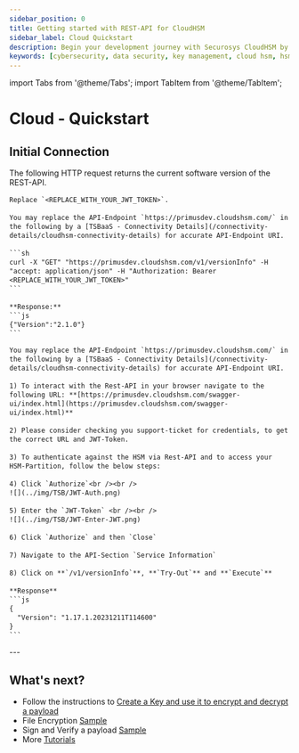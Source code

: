 ```yaml
---
sidebar_position: 0
title: Getting started with REST-API for CloudHSM
sidebar_label: Cloud Quickstart
description: Begin your development journey with Securosys CloudHSM by setting up and connecting to the REST-API. Get started with version retrieval and authentication using JWT tokens.
keywords: [cybersecurity, data security, key management, cloud hsm, hsm key management, hsm cloud, hsm as a service, cloud based hsm, hsm digital signature, hsm services, hsm service, hsm, hardware security module, Securosys Cloud Quickstart Guide, Securosys developer account, REST-API version retrieval, JWT authentication, Securosys TSB, encryption tutorial, file encryption, signing tutorial]
---
```



import Tabs from '@theme/Tabs';
import TabItem from '@theme/TabItem';

# Cloud - Quickstart


## Initial Connection

The following HTTP request returns the current software version of the REST-API.

<Tabs groupId="curl">
  <TabItem value="curl" label="CURL" default>

    Replace `<REPLACE_WITH_YOUR_JWT_TOKEN>`.

    You may replace the API-Endpoint `https://primusdev.cloudshsm.com/` in the following by a [TSBaaS - Connectivity Details](/connectivity-details/cloudhsm-connectivity-details) for accurate API-Endpoint URI.

    ```sh
    curl -X "GET" "https://primusdev.cloudshsm.com/v1/versionInfo" -H "accept: application/json" -H "Authorization: Bearer <REPLACE_WITH_YOUR_JWT_TOKEN>"
    ```

    **Response:**
    ```js
    {"Version":"2.1.0"}
    ```

  </TabItem>
    <TabItem value="browser" label="Browser (Swagger-UI)" default>

    You may replace the API-Endpoint `https://primusdev.cloudshsm.com/` in the following by a [TSBaaS - Connectivity Details](/connectivity-details/cloudhsm-connectivity-details) for accurate API-Endpoint URI.

    1) To interact with the Rest-API in your browser navigate to the following URL: **[https://primusdev.cloudshsm.com/swagger-ui/index.html](https://primusdev.cloudshsm.com/swagger-ui/index.html)**
  
    2) Please consider checking you support-ticket for credentials, to get the correct URL and JWT-Token.

    3) To authenticate against the HSM via Rest-API and to access your HSM-Partition, follow the below steps:

    4) Click `Authorize`<br /><br />
    ![](../img/TSB/JWT-Auth.png)

    5) Enter the `JWT-Token` <br /><br />
    ![](../img/TSB/JWT-Enter-JWT.png)

    6) Click `Authorize` and then `Close`

    7) Navigate to the API-Section `Service Information`

    8) Click on **`/v1/versionInfo`**, **`Try-Out`** and **`Execute`**

    **Response**
    ```js
    {
      "Version": "1.17.1.20231211T114600"
    }
    ```
  </TabItem>
</Tabs>
---

## What's next?

- Follow the instructions to [ Create a Key and use it to encrypt and decrypt a payload](/tsb/Tutorials/Encryption/EncryptDecrypt.md)
- File Encryption [Sample](/tsb/Tutorials/Encryption/FileEncryption.md)
- Sign and Verify a payload [Sample](/tsb/Tutorials/Signing/SignRequest.md)
- More [Tutorials](/tsb/category/tutorial)
